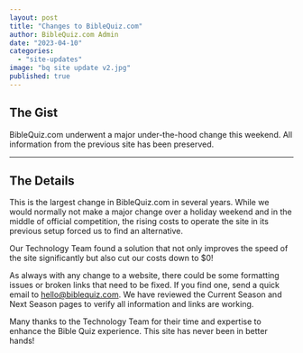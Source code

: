 ```yaml
---
layout: post
title: "Changes to BibleQuiz.com"
author: BibleQuiz.com Admin
date: "2023-04-10"
categories: 
  - "site-updates"
image: "bq site update v2.jpg"
published: true
---
```


## The Gist

BibleQuiz.com underwent a major under-the-hood change this weekend. All information from the previous site has been preserved.

---

## The Details

This is the largest change in BibleQuiz.com in several years. While we would normally not make a major change over a holiday weekend and in the middle of official competition, the rising costs to operate the site in its previous setup forced us to find an alternative.

Our Technology Team found a solution that not only improves the speed of the site significantly but also cut our costs down to $0!

As always with any change to a website, there could be some formatting issues or broken links that need to be fixed. If you find one, send a quick email to [hello@biblequiz.com](mailto:hello@biblequiz.com). We have reviewed the Current Season and Next Season pages to verify all information and links are working. 

Many thanks to the Technology Team for their time and expertise to enhance the Bible Quiz experience. This site has never been in better hands!
